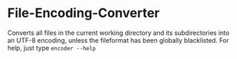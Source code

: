 # File-Encoding-Converter

Converts all files in the current working directory and its subdirectories into an UTF-8 encoding, unless the fileformat has been globally blacklisted. For help, just type `encoder --help`

